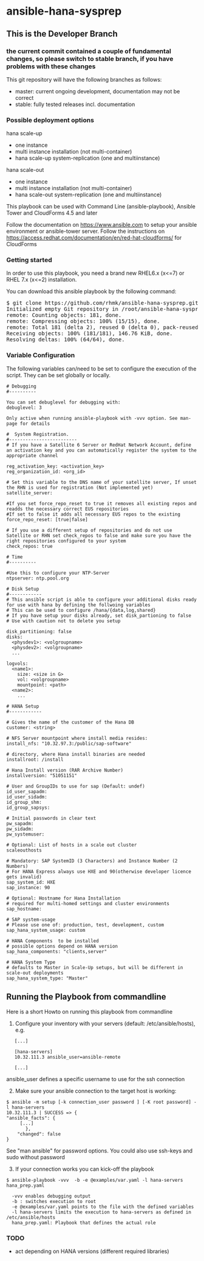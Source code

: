 # ansible-hana-sysprep

## This is the Developer Branch 
### the current commit contained a couple of fundamental changes, so please switch to stable branch, if you have problems with these changes

This git repository will have the following  branches as follows:
- master:  current ongoing development, documentation may not be correct
- stable:  fully tested releases incl. documentation

### Possible deployment options

hana scale-up
- one instance
- multi instance installation (not multi-container)
- hana scale-up system-replication (one and multiinstance)

hana scale-out
- one instance
- multi instance installation (not multi-container)
- hana scale-out system-replication (one and multiinstance)

This playbook can be used with Command Line (ansible-playbook), Ansible Tower and CloudForms 4.5 and later

Follow the documentation on https://www.ansible.com to setup your ansible environment or ansible-tower server. 
Follow the instructions on https://access.redhat.com/documentation/en/red-hat-cloudforms/ for CloudForms

### Getting started
In order to use this playbook, you need a brand new RHEL6.x (x<=7) or RHEL 7.x (x<=2) installation.

You can download this ansible playbook by the following command:
<pre>
$ git clone https://github.com/rhmk/ansible-hana-sysprep.git
Initialized empty Git repository in /root/ansible-hana-sysprep/.git/
remote: Counting objects: 181, done.
remote: Compressing objects: 100% (15/15), done.
remote: Total 181 (delta 2), reused 0 (delta 0), pack-reused 163
Receiving objects: 100% (181/181), 146.76 KiB, done.
Resolving deltas: 100% (64/64), done.
</pre>

### Variable Configuration

The following variables can/need to be set to configure the execution of the script. They can be set globally or locally.

```
# Debugging
#----------

You can set debuglevel for debugging with:
debuglevel: 3

Only active when running ansible-playbook with -vvv option. See man-page for details

#  System Registration. 
#-------------------------
# If you have a Satellite 6 Server or RedHat Network Account, define an activation key and you can automatically register the system to the appropriate channel

reg_activation_key: <activation_key>
reg_organization_id: <org_id>

# Set this variable to the DNS name of your satellite server, If unset the RHN is used for registration (Not implemented yet)
satellite_server:

#If you set force_repo_reset to true it removes all existing repos and readds the necessary correct EUS repositories
#If set to false it adds all necessary EUS repos to the existing 
force_repo_reset: [true|false]

# If you use a different setup of repositories and do not use Satellite or RHN set check_repos to false and make sure you have the right repositories configured to your system
check_repos: true

# Time
#----------

#Use this to configure your NTP-Server
ntpserver: ntp.pool.org

# Disk Setup
#------------
# This ansible script is able to configure your additional disks ready for use with hana by defining the follwoing variables
# This can be used to configure /hana/{data,log,shared}
# If you have setup your disks already, set disk_partioning to false
# Use with caution not to delete you setup

disk_partitioning: false
disks:
  <physdev1>: <volgroupname>
  <physdev2>: <volgroupname>
  ...

logvols:
  <name1>:
    size: <size in G>
    vol: <volgroupname>
    mountpoint: <path>
  <name2>:
    ...
    
# HANA Setup
#------------

# Gives the name of the customer of the Hana DB
customer: <string>

# NFS Server mountpoint where install media resides:
install_nfs: "10.32.97.3:/public/sap-software"

# directory, where Hana install binaries are needed
installroot: /install

# Hana Install version (RAR Archive Number)
installversion: "51051151"

# User and GroupIDs to use for sap (Default: undef)
id_user_sapadm: 
id_user_sidadm:
id_group_shm:
id_group_sapsys:

# Initial passwords in clear text
pw_sapadm:
pw_sidadm:
pw_systemuser:

# Optional: List of hosts in a scale out cluster
scaleouthosts

# Mandatory: SAP SystemID (3 Characters) and Instance Number (2 Numbers)
# For HANA Express always use HXE and 90(otherwise developer licence gets invalid)
sap_system_id: HXE
sap_instance: 90

# Optional: Hostname for Hana Installation
# required for multi-homed settings and cluster environments
sap_hostname:

# SAP system-usage
# Please use one of: production, test, development, custom
sap_hana_system_usage: custom

# HANA Components  to be installed
# possible options depend on HANA version
sap_hana_components: "clients,server"

# HANA System Type 
# defaults to Master in Scale-Up setups, but will be different in scale-out deployments
sap_hana_system_type: "Master"
```

## Running the Playbook from commandline

Here is a short Howto on running this playbook from commandline

1. Configure your inventory with your servers (default: /etc/ansible/hosts), e.g.
```
   [...]

   [hana-servers]
   10.32.111.3 ansible_user=ansible-remote

   [...]
```
  ansible_user defines a specific username to use for the ssh connection 

2. Make sure your ansible connection to the target host is working:
```
$ ansible -m setup [-k connection_user password ] [-K root password] -l hana-servers
10.32.111.3 | SUCCESS => {
"ansible_facts": {
     [...]
       }, 
    "changed": false
}

```
See "man ansible" for password options. You could also use ssh-keys and sudo without password

3. If your connection works you can kick-off the playbook
```
$ ansible-playbook -vvv  -b -e @examples/var.yaml -l hana-servers hana_prep.yaml

  -vvv enables debugging output
  -b : switches execution to root
  -e @examples/var.yaml points to the file with the defined variables
  -l hana-servers limits the execution to hana-servers as defined in /etc/ansible/hosts
  hana_prep.yaml: Playbook that defines the actual role
```

 
### TODO ###
- act depending on HANA versions (different required libraries)


